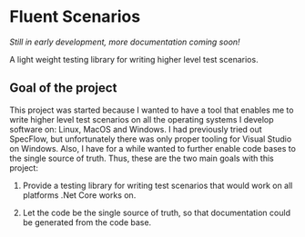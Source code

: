 # Fluent Scenarios

*Still in early development, more documentation coming soon!*

A light weight testing library for writing higher level test scenarios.

## Goal of the project

This project was started because I wanted to have a tool that enables me to write
higher level test scenarios on all the operating systems I develop software on: 
Linux, MacOS and Windows. I had previously tried out SpecFlow, but unfortunately
there was only proper tooling for Visual Studio on Windows. Also, I have for a while
wanted to further enable code bases to the single source of truth. Thus, these are
the two main goals with this project:

1. Provide a testing library for writing test scenarios
that would work on all platforms .Net Core works on.

2. Let the code be the single source of truth, so that documentation could
be generated from the code base.